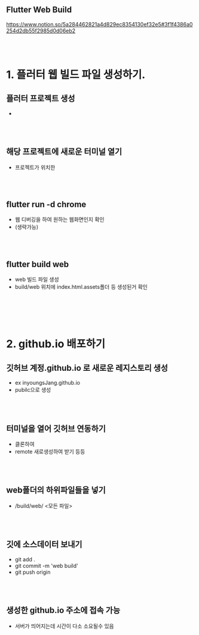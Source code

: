 ## Flutter Web Build 
https://www.notion.so/5a284462821a4d829ec8354130ef32e5#3f1f4386a0254d2db55f2985d0d06eb2  

<br><br>

# 1. 플러터 웹 빌드 파일 생성하기.
##  플러터 프로젝트 생성
-

<br><br>

##  해당 프로젝트에 새로운 터미널 열기
- 프로젝트가 위치한 

<br><br>

## flutter run -d chrome 
- 웹 디버깅을 하여 원하는 웹화면인지 확인
- (생략가능)  

<br><br>

## flutter build web 
- web 빌드 파일 생성
- build/web 위치에 index.html.assets폴더 등 생성된거 확인 

<br><br><br><br>

# 2. github.io 배포하기 

## 깃허브 계정.github.io 로 새로운 레지스토리 생성
- ex inyoungsJang.github.io
- pubilc으로 생성
  
<br><br>

## 터미널을 열어 깃허브 연동하기
- 클론하여 
- remote 새로생성하여 받기 등등 

<br><br>

## web폴더의 하위파일들을 넣기
- /build/web/ <모든 파일>

<br><br>

## 깃에 소스데이터 보내기 
- git add .
- git commit -m 'web build'
- git push origin
  
<br><br>

## 생성한 github.io 주소에 접속 가능 
- 서버가 띄어지는데 시간이 다소 소요될수 있음